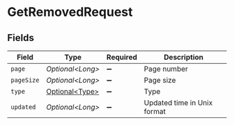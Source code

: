 # GetRemovedRequest


## Fields

| Field                                              | Type                                               | Required                                           | Description                                        |
| -------------------------------------------------- | -------------------------------------------------- | -------------------------------------------------- | -------------------------------------------------- |
| `page`                                             | *Optional\<Long>*                                  | :heavy_minus_sign:                                 | Page number                                        |
| `pageSize`                                         | *Optional\<Long>*                                  | :heavy_minus_sign:                                 | Page size                                          |
| `type`                                             | [Optional\<Type>](../../models/operations/Type.md) | :heavy_minus_sign:                                 | Type                                               |
| `updated`                                          | *Optional\<Long>*                                  | :heavy_minus_sign:                                 | Updated time in Unix format                        |